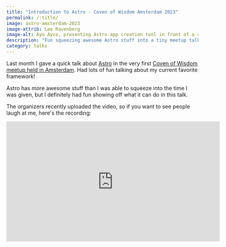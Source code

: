 ```yaml
---
title: "Introduction to Astro - Coven of Wisdom Amsterdam 2023"
permalink: /:title/
image: astro-amsterdam-2023
image-attrib: Lee Ravenberg
image-alt: Ayo Ayco, presenting Astro app creation tool in front of a crowd
description: "Fun squeezing awesome Astro stuff into a tiny meetup talk"
category: talks
---
```


Last month I gave a quick talk about [Astro](https://astro.build) in the very first [Coven of Wisdom meetup held in Amsterdam](https://www.meetup.com/coven-of-wisdom-amsterdam/events/292064053/). Had lots of fun talking about my current favorite framework!<!--more-->

Astro has more awesome stuff than I was able to squeeze into the time I was given, but I definitely had fun showing off what it can do in this talk.

The organizers recently uploaded the video, so if you want to see people laugh at me, here's the recording:

<iframe width="560" height="315" src="https://www.youtube.com/embed/fJ1paUQzy6I" title="YouTube video player" frameborder="0" allow="accelerometer; autoplay; clipboard-write; encrypted-media; gyroscope; picture-in-picture; web-share" allowfullscreen></iframe>
